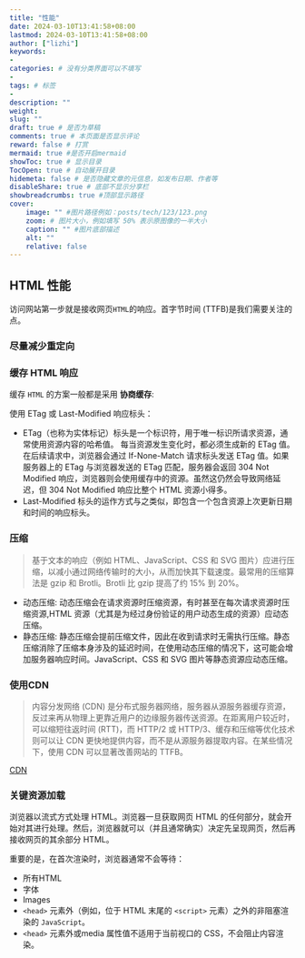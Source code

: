 ```yaml
---
title: "性能"
date: 2024-03-10T13:41:58+08:00
lastmod: 2024-03-10T13:41:58+08:00
author: ["lizhi"]
keywords: 
- 
categories: # 没有分类界面可以不填写
- 
tags: # 标签
- 
description: ""
weight:
slug: ""
draft: true # 是否为草稿
comments: true # 本页面是否显示评论
reward: false # 打赏
mermaid: true #是否开启mermaid
showToc: true # 显示目录
TocOpen: true # 自动展开目录
hidemeta: false # 是否隐藏文章的元信息，如发布日期、作者等
disableShare: true # 底部不显示分享栏
showbreadcrumbs: true #顶部显示路径
cover:
    image: "" #图片路径例如：posts/tech/123/123.png
    zoom: # 图片大小，例如填写 50% 表示原图像的一半大小
    caption: "" #图片底部描述
    alt: ""
    relative: false
---
```



## HTML 性能

访问网站第一步就是接收网页`HTML`的响应。首字节时间 (TTFB)是我们需要关注的点。

### 尽量减少重定向


### 缓存 HTML 响应

缓存 `HTML` 的方案一般都是采用 **协商缓存**:

使用 ETag 或 Last-Modified 响应标头：

- ETag（也称为实体标记）标头是一个标识符，用于唯一标识所请求资源，通常使用资源内容的哈希值。
每当资源发生变化时，都必须生成新的 ETag 值。在后续请求中，浏览器会通过 If-None-Match 请求标头发送 ETag 值。如果服务器上的 ETag 与浏览器发送的 ETag 匹配，服务器会返回 304 Not Modified 响应，浏览器则会使用缓存中的资源。虽然这仍然会导致网络延迟，但 304 Not Modified 响应比整个 HTML 资源小得多。
- Last-Modified 标头的运作方式与之类似，即包含一个包含资源上次更新日期和时间的响应标头。

### 压缩

> 基于文本的响应（例如 HTML、JavaScript、CSS 和 SVG 图片）应进行压缩，以减小通过网络传输时的大小，从而加快其下载速度。最常用的压缩算法是 gzip 和 Brotli。Brotli 比 gzip 提高了约 15% 到 20%。


- 动态压缩: 动态压缩会在请求资源时压缩资源，有时甚至在每次请求资源时压缩资源,HTML 资源（尤其是为经过身份验证的用户动态生成的资源）应动态压缩。
- 静态压缩: 静态压缩会提前压缩文件，因此在收到请求时无需执行压缩。静态压缩消除了压缩本身涉及的延迟时间，在使用动态压缩的情况下，这可能会增加服务器响应时间。JavaScript、CSS 和 SVG 图片等静态资源应动态压缩。

### 使用CDN

> 内容分发网络 (CDN) 是分布式服务器网络，服务器从源服务器缓存资源，反过来再从物理上更靠近用户的边缘服务器传送资源。在距离用户较近时，可以缩短往返时间 (RTT)，而 HTTP/2 或 HTTP/3、缓存和压缩等优化技术则可以让 CDN 更快地提供内容，而不是从源服务器提取内容。在某些情况下，使用 CDN 可以显著改善网站的 TTFB。

[CDN](https://web.dev/articles/content-delivery-networks?hl=zh-cn)

### 关键资源加载

浏览器以流式方式处理 HTML。浏览器一旦获取网页 HTML 的任何部分，就会开始对其进行处理。然后，浏览器就可以（并且通常确实）决定先呈现网页，然后再接收网页的其余部分 HTML。

重要的是，在首次渲染时，浏览器通常不会等待：

- 所有HTML
- 字体
- Images
- `<head>` 元素外（例如，位于 HTML 末尾的 `<script>` 元素）之外的非阻塞渲染的 `JavaScript`。
- `<head>` 元素外或media 属性值不适用于当前视口的 CSS，不会阻止内容渲染。








